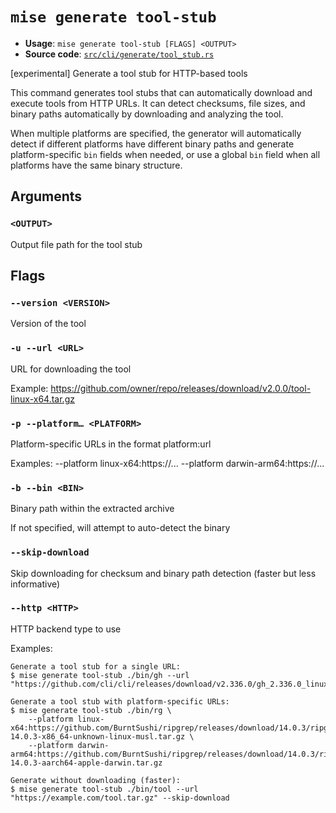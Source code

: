 # `mise generate tool-stub`

- **Usage**: `mise generate tool-stub [FLAGS] <OUTPUT>`
- **Source code**: [`src/cli/generate/tool_stub.rs`](https://github.com/jdx/mise/blob/main/src/cli/generate/tool_stub.rs)

[experimental] Generate a tool stub for HTTP-based tools

This command generates tool stubs that can automatically download and execute
tools from HTTP URLs. It can detect checksums, file sizes, and binary paths
automatically by downloading and analyzing the tool.

When multiple platforms are specified, the generator will automatically detect
if different platforms have different binary paths and generate platform-specific
`bin` fields when needed, or use a global `bin` field when all platforms have
the same binary structure.

## Arguments

### `<OUTPUT>`

Output file path for the tool stub

## Flags

### `--version <VERSION>`

Version of the tool

### `-u --url <URL>`

URL for downloading the tool

Example: <https://github.com/owner/repo/releases/download/v2.0.0/tool-linux-x64.tar.gz>

### `-p --platform… <PLATFORM>`

Platform-specific URLs in the format platform:url

Examples: --platform linux-x64:https://... --platform darwin-arm64:https://...

### `-b --bin <BIN>`

Binary path within the extracted archive

If not specified, will attempt to auto-detect the binary

### `--skip-download`

Skip downloading for checksum and binary path detection (faster but less informative)

### `--http <HTTP>`

HTTP backend type to use

Examples:

```
Generate a tool stub for a single URL:
$ mise generate tool-stub ./bin/gh --url "https://github.com/cli/cli/releases/download/v2.336.0/gh_2.336.0_linux_amd64.tar.gz"

Generate a tool stub with platform-specific URLs:
$ mise generate tool-stub ./bin/rg \
    --platform linux-x64:https://github.com/BurntSushi/ripgrep/releases/download/14.0.3/ripgrep-14.0.3-x86_64-unknown-linux-musl.tar.gz \
    --platform darwin-arm64:https://github.com/BurntSushi/ripgrep/releases/download/14.0.3/ripgrep-14.0.3-aarch64-apple-darwin.tar.gz

Generate without downloading (faster):
$ mise generate tool-stub ./bin/tool --url "https://example.com/tool.tar.gz" --skip-download
```
